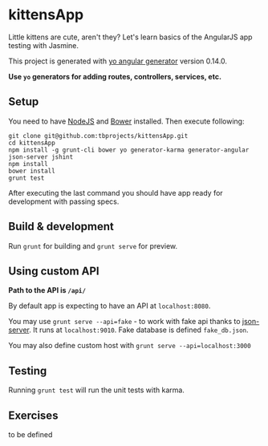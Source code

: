 # kittensApp

Little kittens are cute, aren't they? Let's learn basics of the AngularJS app testing with Jasmine. 

This project is generated with [yo angular generator](https://github.com/yeoman/generator-angular)
version 0.14.0.

**Use `yo` generators for adding routes, controllers, services, etc.**

## Setup

You need to have [NodeJS](https://nodejs.org/) and [Bower](http://bower.io/) installed. Then execute following:

    git clone git@github.com:tbprojects/kittensApp.git
    cd kittensApp
    npm install -g grunt-cli bower yo generator-karma generator-angular json-server jshint
    npm install
    bower install
    grunt test
           
After executing the last command you should have app ready for development with passing specs.           

## Build & development

Run `grunt` for building and `grunt serve` for preview.

## Using custom API

**Path to the API is `/api/`**

By default app is expecting to have an API at `localhost:8080`.

You may use `grunt serve --api=fake` - to work with fake api thanks to [json-server](https://github.com/typicode/json-server). 
It runs at `localhost:9010`. Fake database is defined `fake_db.json`.

You may also define custom host with `grunt serve --api=localhost:3000`

## Testing

Running `grunt test` will run the unit tests with karma.

## Exercises

to be defined
